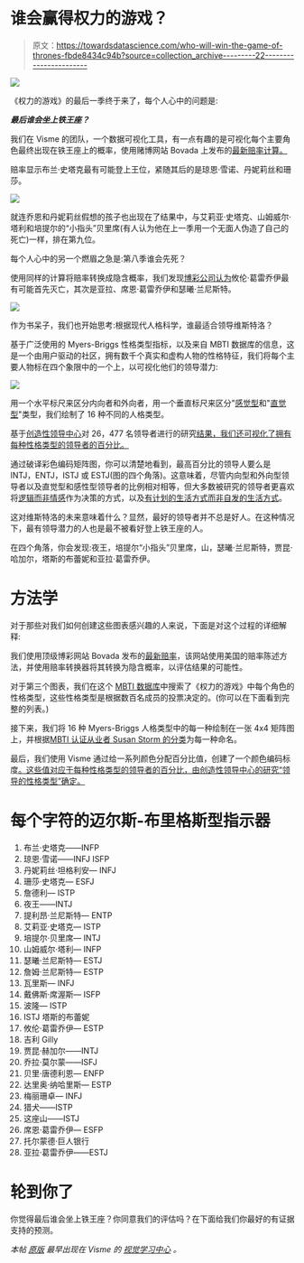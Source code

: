 # 谁会赢得权力的游戏？

> 原文：<https://towardsdatascience.com/who-will-win-the-game-of-thrones-fbde8434c94b?source=collection_archive---------22----------------------->

![](img/2c08efea41fe7f4aaca2e4d30400cd6b.png)

《权力的游戏》的最后一季终于来了，每个人心中的问题是:

***最后谁会坐上铁王座？***

我们在 Visme 的团队，一个数据可视化工具，有一点有趣的是可视化每个主要角色最终出现在铁王座上的概率，使用赌博网站 Bovada 上发布的[最新赔率计算。](https://www.bovada.lv/sports/entertainment/game-of-thrones-specials/who-will-rule-westeros-at-the-end-of-season-8-201904010000)

赔率显示布兰·史塔克最有可能登上王位，紧随其后的是琼恩·雪诺、丹妮莉丝和珊莎。

![](img/886a5e9e4856c252b0866d9aeecde70d.png)

就连乔恩和丹妮莉丝假想的孩子也出现在了结果中，与艾莉亚·史塔克、山姆威尔·塔利和培提尔的“小指头”贝里席(有人认为他在上一季用一个无面人伪造了自己的死亡)一样，排在第九位。

每个人心中的另一个燃眉之急是:第八季谁会先死？

使用同样的计算将赔率转换成隐含概率，我们发现[博彩公司认为](https://www.bovada.lv/sports/entertainment/game-of-thrones-specials/who-will-perish-first-in-season-8-201904010001)攸伦·葛雷乔伊最有可能首先灭亡，其次是亚拉、席恩·葛雷乔伊和瑟曦·兰尼斯特。

![](img/af4958c13373b38e8c2817e2f41e1a8c.png)

作为书呆子，我们也开始思考:根据现代人格科学，谁最适合领导维斯特洛？

基于广泛使用的 Myers-Briggs 性格类型指标，以及来自 MBTI 数据库的信息，这是一个由用户驱动的社区，拥有数千个真实和虚构人物的性格特征，我们将每个主要人物标在四个象限中的一个上，以可视化他们的领导潜力:

![](img/03bbb1a724e49d8f6374c89b128398f5.png)

用一个水平标尺来区分内向者和外向者，用一个垂直标尺来区分"[感觉型](https://www.myersbriggs.org/my-mbti-personality-type/mbti-basics/sensing-or-intuition.htm?bhcp=1)和"[直觉型](https://www.myersbriggs.org/my-mbti-personality-type/mbti-basics/sensing-or-intuition.htm?bhcp=1)"类型，我们绘制了 16 种不同的人格类型。

基于[创造性领导中心](https://www.ccl.org/)对 26，477 名领导者进行的研究[结果，我们还可视化了拥有每种性格类型的领导者的百分比。](https://www.researchgate.net/figure/Percentages-of-MBTI-Types-for-CCL-LDP_tbl3_293651155)

通过破译彩色编码矩阵图，你可以清楚地看到，最高百分比的领导人要么是 INTJ，ENTJ，ISTJ 或 ESTJ(图的四个角落)。这意味着，尽管内向型和外向型领导者以及直觉型和感性型领导者的比例相对相等，但大多数被研究的领导者更喜欢将[逻辑而非情感](https://www.myersbriggs.org/my-mbti-personality-type/mbti-basics/thinking-or-feeling.htm)作为决策的方式，以及[有计划的生活方式而非自发的生活方式](https://www.myersbriggs.org/my-mbti-personality-type/mbti-basics/judging-or-perceiving.htm)。

这对维斯特洛的未来意味着什么？显然，最好的领导者并不总是好人。在这种情况下，最有领导潜力的人也是最不被看好登上铁王座的人。

在四个角落，你会发现:夜王，培提尔“小指头”贝里席，山，瑟曦·兰尼斯特，贾昆·哈加尔，塔斯的布蕾妮和亚拉·葛雷乔伊。

# 方法学

对于那些对我们如何创建这些图表感兴趣的人来说，下面是对这个过程的详细解释:

我们使用顶级博彩网站 Bovada 发布的[最新赔率](https://www.bovada.lv/sports/entertainment/game-of-thrones-specials/who-will-rule-westeros-at-the-end-of-season-8-201904010000)，该网站使用美国的赔率陈述方法，并使用赔率转换器将其转换为隐含概率，以评估结果的可能性。

对于第三个图表，我们在这个 [MBTI 数据库](https://www.mbtidatabase.com/)中搜索了《权力的游戏》中每个角色的性格类型，这些性格类型是根据数百名成员的投票决定的。(你可以在下面看到完整的列表。)

接下来，我们将 16 种 Myers-Briggs 人格类型中的每一种绘制在一张 4x4 矩阵图上，并根据[MBTI 认证从业者 Susan Storm 的分类](https://www.psychologyjunkie.com/2017/06/28/leadership-skills-every-myers-briggs-personality-type/)为每一种命名。

最后，我们使用 Visme 通过给一系列颜色分配百分比值，创建了一个颜色编码标度[。这些值对应于每种性格类型的领导者的百分比，由创造性领导中心的研究“领导的性格类型”确定。](https://www.visme.co/map-generator/)

# 每个字符的迈尔斯-布里格斯型指示器

1.  布兰·史塔克——INFP
2.  琼恩·雪诺——INFJ ISFP
3.  丹妮莉丝·坦格利安— INFJ
4.  珊莎·史塔克— ESFJ
5.  詹德利— ISTP
6.  夜王——INTJ
7.  提利昂·兰尼斯特— ENTP
8.  艾莉亚·史塔克— ISTP
9.  培提尔·贝里席— INTJ
10.  山姆威尔·塔利— INFP
11.  瑟曦·兰尼斯特— ESTJ
12.  詹姆·兰尼斯特— ESTP
13.  瓦里斯— INFJ
14.  戴佛斯·席渥斯— ISFP
15.  波隆— ISTP
16.  ISTJ 塔斯的布蕾妮
17.  攸伦·葛雷乔伊— ESTP
18.  吉利 Gilly
19.  贾昆·赫加尔——INTJ
20.  乔拉·莫尔蒙——ISFJ
21.  贝里·唐德利恩— ENFP
22.  达里奥·纳哈里斯— ESTP
23.  梅丽珊卓— INFJ
24.  猎犬——ISTP
25.  这座山——ISTJ
26.  席恩·葛雷乔伊— ESFP
27.  托尔蒙德·巨人银行
28.  亚拉·葛雷乔伊——ESTJ

# 轮到你了

你觉得最后谁会坐上铁王座？你同意我们的评估吗？在下面给我们你最好的有证据支持的预测。

*本帖* [*原版*](https://visme.co/blog/game-of-thrones-characters/) *最早出现在 Visme 的* [*视觉学习中心*](http://blog.visme.co/) *。*